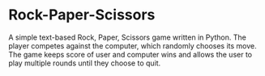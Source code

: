 # Rock-Paper-Scissors
A simple text-based Rock, Paper, Scissors game written in Python. The player competes against the computer, which randomly chooses its move. The game keeps score of user and computer wins and allows the user to play multiple rounds until they choose to quit.
